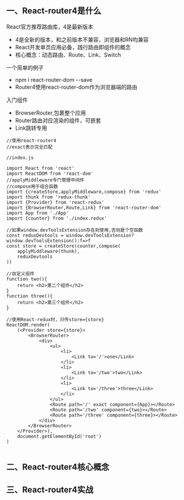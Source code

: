 ## 一、React-router4是什么

React官方推荐路由库，4是最新版本

* 4是全新的版本，和之前版本不兼容，浏览器和RN均兼容
* React开发单页应用必备，践行路由即组件的概念
* 核心概念：动态路由、Route、Link、Switch

一个简单的例子

* npm i react-router-dom --save
* Router4使用react-router-dom作为浏览器端的路由

入门组件

* BrowserRouter,包裹整个应用
* Router路由对应渲染的组件，可嵌套
* Link跳转专用

```
//使用react-router4
//exact表示完全匹配

//index.js

import React from 'react'
import ReactDOM from 'react-dom'
//applyMiddleware专门管理中间件
//compose用于组合函数
import {createStore,applyMiddleware,compose} from 'redux'
import thunk from 'redux-thunk'
import {Provider} from 'react-redux'
import {BrowserRouter,Route,Link} from 'react-router-dom'
import App from './App'
import {counter} from './index.redux'

//如果window.devToolsExtension存在则使用,否则是个空函数
const reduxDevtools = window.devToolsExtension?window.devToolsExtension():f=>f
const store = createStore(counter,compose(
    applyMiddleware(thunk),
    reduxDevtools
))

//自定义组件
function two(){
    return <h2>第二个组件</h2>
}
function three(){
    return <h2>第三个组件</h2>
}

//使用React-redux时，只传store={store}
ReactDOM.render(
    (<Provider store={store}>
        <BrowserRouter>
            <div>
                <ul>
                    <li>
                        <Link to='/'>one</Link>
                    </li>
                    <li>
                        <Link to='/two'>two</Link>
                    </li>
                    <li>
                        <Link to='/three'>three</Link>
                    </li>
                </ul>
                <Route path='/' exact component={App}></Route>
                <Route path='/two' component={two}></Route>
                <Route path='/three' component={three}></Route>
            </div>
        </BrowserRouter>
    </Provider>),
    document.getElementById('root')
)


```


## 二、React-router4核心概念

## 三、React-router4实战

